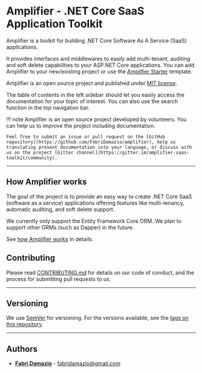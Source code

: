 # Amplifier - .NET Core SaaS Application Toolkit

Amplifier is a toolkit for building .NET Core Software As A Service (SaaS) applications.

It provides interfaces and middlewares to easily add multi-tenant, auditing and soft delete capabilities to your ASP.NET Core applications.
You can add Amplifier to your new/existing project or use the [Amplifier Starter](https://github.com/FabriDamazio/amplifier-starter) template.

Amplifier is an open source project and published under [MIT license](https://github.com/FabriDamazio/amplifier/blob/master/LICENSE).

The table of contents in the left sidebar should let you easily access the documentation for your topic of interest. You can also use the search function in the top navigation bar.

!!! note
    Amplifier is an open source project developed by volunteers. You can help us to improve the project including documentation.

    Feel free to submit an issue or pull request on the [GitHub repository](https://github.com/FabriDamazio/amplifier), help us translating present documentation into your language, or discuss with us on the project [Gitter channel](https://gitter.im/amplifier-saas-toolkit/community).

---

## How Amplifier works

The goal of the project is to provide an easy way to create .NET Core SaaS (software as a service) applications offering features like multi-tenancy, automatic auditing, and soft delete support.

We currently only support the Entity Framework Core ORM. We plan to support other ORMs (such as Dapper) in the future.

See [how Amplifier works](how-it-works.md) in details.

## Contributing

Please read [CONTRIBUTING.md](https://github.com/FabriDamazio/amplifier/blob/master/CONTRIBUTING.md) for details on our code of conduct, and the process for submitting pull requests to us.

---

## Versioning

We use [SemVer](http://semver.org/) for versioning. For the versions available, see the [tags on this repository](https://github.com/FabriDamazio/amplifier/tags).

---

## Authors

- [**Fabri Damazio**](https://github.com/FabriDamazio) - fabridamazio@gmail.com
